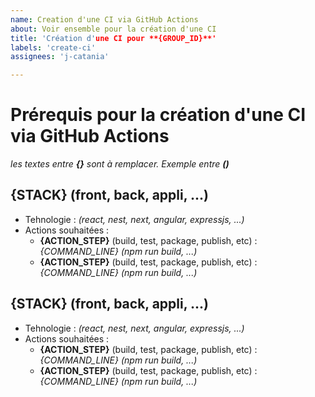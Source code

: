 ```yaml
---
name: Creation d'une CI via GitHub Actions
about: Voir ensemble pour la création d'une CI
title: 'Création d'une CI pour **{GROUP_ID}**'
labels: 'create-ci'
assignees: 'j-catania'

---
```


# Prérequis pour la création d'une CI via GitHub Actions
_les textes entre **{}** sont à remplacer. Exemple entre **()**_

## {STACK} (front, back, appli, ...)
   - Tehnologie : _(react, nest, next, angular, expressjs, ...)_
   - Actions souhaitées :
       - **{ACTION_STEP}** (build, test, package, publish, etc) : _{COMMAND_LINE}_ _(npm run build, ...)_
       - **{ACTION_STEP}** (build, test, package, publish, etc) : _{COMMAND_LINE}_ _(npm run build, ...)_

## {STACK} (front, back, appli, ...)
   - Tehnologie : _(react, nest, next, angular, expressjs, ...)_
   - Actions souhaitées :
       - **{ACTION_STEP}** (build, test, package, publish, etc) : _{COMMAND_LINE}_ _(npm run build, ...)_
       - **{ACTION_STEP}** (build, test, package, publish, etc) : _{COMMAND_LINE}_ _(npm run build, ...)_
